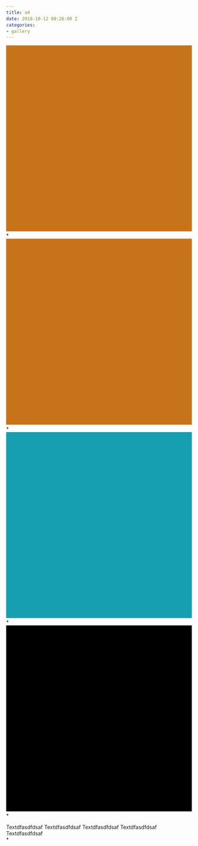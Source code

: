 ```yaml
---
title: a4
date: 2018-10-12 00:26:00 Z
categories:
- gallery
---
```


<a href="gallery.html" class="ajax-popup-link"><img class="img-responsive" alt="sample" class="ajax-popup-link" src="img/portf_gal/main/2.jpg"></a>*
<img class="img-responsive" alt="sample" src="img/portf_gal/1/2.jpg">*
<img class="img-responsive" alt="sample" src="img/portf_gal/1/3.jpg">*
<img class="img-responsive" alt="sample" src="img/portf_gal/1/1.jpg">*
<div class="description">Textdfasdfdsaf Textdfasdfdsaf Textdfasdfdsaf Textdfasdfdsaf Textdfasdfdsaf</div>*
